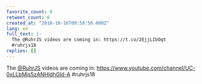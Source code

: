 ```yaml
---
favorite_count: 0
retweet_count: 0
created_at: "2018-10-16T09:58:56.000Z"
lang: en
full_text: |-
  The @RuhrJS videos are coming in: https://t.co/2EjjLIbOqt
  #ruhrjs18
replies: []
---
```


The [@RuhrJS](https://twitter.com/RuhrJS) videos are coming in:
<https://www.youtube.com/channel/UC-0xLLbMjs5zANHldhGld-A> #ruhrjs18

